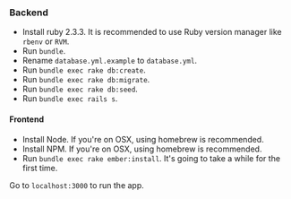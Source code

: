 ### Backend
- Install ruby 2.3.3. It is recommended to use Ruby version manager like `rbenv` or `RVM`.
- Run `bundle`.
- Rename `database.yml.example` to `database.yml`.
- Run `bundle exec rake db:create`.
- Run `bundle exec rake db:migrate`.
- Run `bundle exec rake db:seed`.
- Run `bundle exec rails s`.

#### Frontend
- Install Node. If you're on OSX, using homebrew is recommended.
- Install NPM. If you're on OSX, using homebrew is recommended.
- Run `bundle exec rake ember:install`. It's going to take a while for the first time.

Go to `localhost:3000` to run the app.
